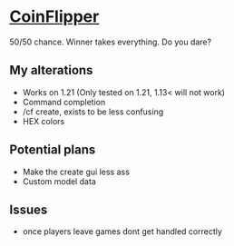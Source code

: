 # [CoinFlipper](https://www.spigotmc.org/resources/coinflipper.33916/)
50/50 chance. Winner takes everything. Do you dare?
## My alterations
- Works on 1.21 (Only tested on 1.21, 1.13< will not work)
- Command completion
- /cf create, exists to be less confusing
- HEX colors

## Potential plans
- Make the create gui less ass
- Custom model data

## Issues
- once players leave games dont get handled correctly

